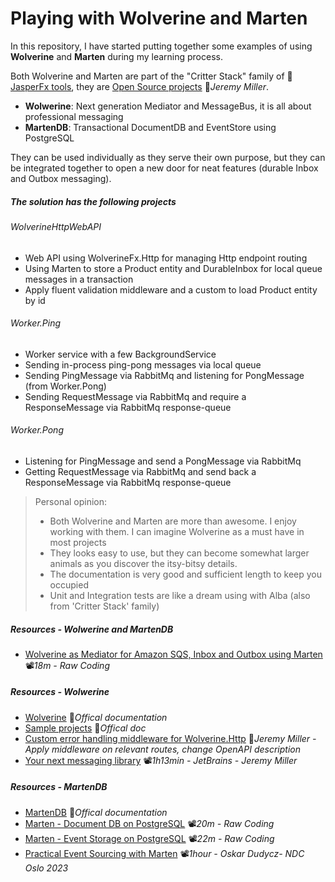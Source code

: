 # Playing with Wolverine and Marten

In this repository, I have started putting together some examples of using **Wolverine** and **Marten** during my learning process.

Both Wolverine and Marten are part of the "Critter Stack" family of 👤[JasperFx tools](https://github.com/JasperFx), they are [Open Source projects](https://jeremydmiller.com/open-source-projects) 📓*Jeremy Miller*.

- **Wolwerine**: Next generation Mediator and MessageBus, it is all about professional messaging
- **MartenDB**: Transactional DocumentDB and EventStore using PostgreSQL

They can be used individually as they serve their own purpose, but they can be integrated together to open a new door for neat features (durable Inbox and Outbox messaging).

##### The solution has the following projects

###### WolverineHttpWebAPI

- Web API using WolverineFx.Http for managing Http endpoint routing
- Using Marten to store a Product entity and DurableInbox for local queue messages in a transaction
- Apply fluent validation middleware and a custom to load Product entity by id

###### Worker.Ping

- Worker service with a few BackgroundService
- Sending in-process ping-pong messages via local queue
- Sending PingMessage via RabbitMq and listening for PongMessage (from Worker.Pong)
- Sending RequestMessage via RabbitMq and require a ResponseMessage via RabbitMq response-queue

###### Worker.Pong

- Listening for PingMessage and send a PongMessage via RabbitMq
- Getting RequestMessage via RabbitMq and send back a ResponseMessage via RabbitMq response-queue

> Personal opinion:
>
> - Both Wolverine and Marten are more than awesome. I enjoy working with them. I can imagine Wolverine as a must have in most projects
> - They looks easy to use, but they can become somewhat larger animals as you discover the itsy-bitsy details.
> - The documentation is very good and sufficient length to keep you occupied
> - Unit and Integration tests are like a dream using with Alba (also from 'Critter Stack' family)

##### Resources - Wolwerine and MartenDB

- [Wolverine as Mediator for Amazon SQS, Inbox and Outbox using Marten](https://youtu.be/YlG3bnJ7yCc) 📽*18m -* *Raw Coding* 

##### Resources - Wolwerine

- [Wolverine](https://wolverine.netlify.app) 📓*Offical documentation*
- [Sample projects](https://wolverine.netlify.app/guide/samples.html) 📓*Offical doc*
- [Custom error handling middleware for Wolverine.Http](https://jeremydmiller.com/2023/06/28/custom-error-handling-middleware-for-wolverine-http) 📓*Jeremy Miller - Apply middleware on relevant routes, change OpenAPI description*
- [Your next messaging library](https://youtu.be/EGwepoGG0CM) 📽️*1h13min - JetBrains - Jeremy Miller*

##### Resources - MartenDB

- [MartenDB](https://martendb.io) 📓*Offical documentation*
- [Marten - Document DB on PostgreSQL](https://youtu.be/lgd_HxGBa-U) 📽️*20m - Raw Coding*
- [Marten - Event Storage on PostgreSQL](https://youtu.be/z0DLQ6MDH5A) 📽️*22m - Raw Coding*
- [Practical Event Sourcing with Marten](https://youtu.be/jnDchr5eabI) 📽️*1hour - Oskar Dudycz- NDC Oslo 2023*
